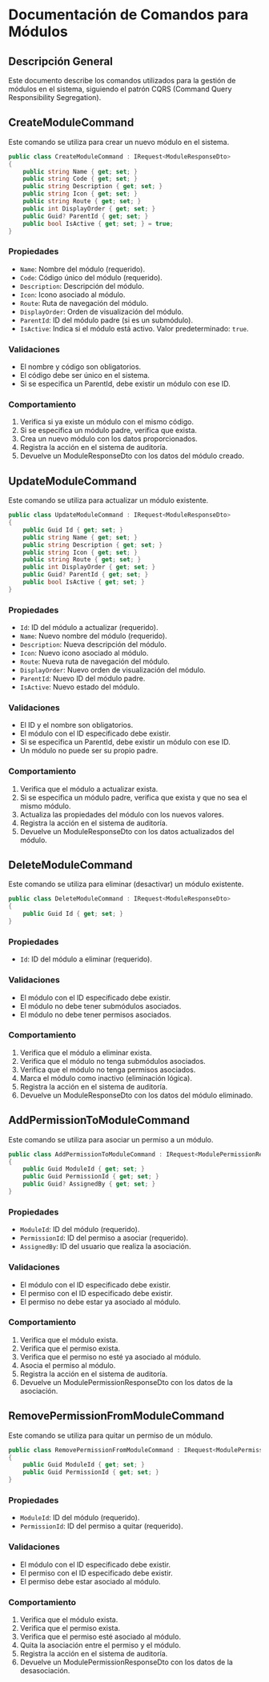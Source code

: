 # Documentación de Comandos para Módulos

## Descripción General
Este documento describe los comandos utilizados para la gestión de módulos en el sistema, siguiendo el patrón CQRS (Command Query Responsibility Segregation).

## CreateModuleCommand

Este comando se utiliza para crear un nuevo módulo en el sistema.

```csharp
public class CreateModuleCommand : IRequest<ModuleResponseDto>
{
    public string Name { get; set; }
    public string Code { get; set; }
    public string Description { get; set; }
    public string Icon { get; set; }
    public string Route { get; set; }
    public int DisplayOrder { get; set; }
    public Guid? ParentId { get; set; }
    public bool IsActive { get; set; } = true;
}
```

### Propiedades
- `Name`: Nombre del módulo (requerido).
- `Code`: Código único del módulo (requerido).
- `Description`: Descripción del módulo.
- `Icon`: Icono asociado al módulo.
- `Route`: Ruta de navegación del módulo.
- `DisplayOrder`: Orden de visualización del módulo.
- `ParentId`: ID del módulo padre (si es un submódulo).
- `IsActive`: Indica si el módulo está activo. Valor predeterminado: `true`.

### Validaciones
- El nombre y código son obligatorios.
- El código debe ser único en el sistema.
- Si se especifica un ParentId, debe existir un módulo con ese ID.

### Comportamiento
1. Verifica si ya existe un módulo con el mismo código.
2. Si se especifica un módulo padre, verifica que exista.
3. Crea un nuevo módulo con los datos proporcionados.
4. Registra la acción en el sistema de auditoría.
5. Devuelve un ModuleResponseDto con los datos del módulo creado.

## UpdateModuleCommand

Este comando se utiliza para actualizar un módulo existente.

```csharp
public class UpdateModuleCommand : IRequest<ModuleResponseDto>
{
    public Guid Id { get; set; }
    public string Name { get; set; }
    public string Description { get; set; }
    public string Icon { get; set; }
    public string Route { get; set; }
    public int DisplayOrder { get; set; }
    public Guid? ParentId { get; set; }
    public bool IsActive { get; set; }
}
```

### Propiedades
- `Id`: ID del módulo a actualizar (requerido).
- `Name`: Nuevo nombre del módulo (requerido).
- `Description`: Nueva descripción del módulo.
- `Icon`: Nuevo icono asociado al módulo.
- `Route`: Nueva ruta de navegación del módulo.
- `DisplayOrder`: Nuevo orden de visualización del módulo.
- `ParentId`: Nuevo ID del módulo padre.
- `IsActive`: Nuevo estado del módulo.

### Validaciones
- El ID y el nombre son obligatorios.
- El módulo con el ID especificado debe existir.
- Si se especifica un ParentId, debe existir un módulo con ese ID.
- Un módulo no puede ser su propio padre.

### Comportamiento
1. Verifica que el módulo a actualizar exista.
2. Si se especifica un módulo padre, verifica que exista y que no sea el mismo módulo.
3. Actualiza las propiedades del módulo con los nuevos valores.
4. Registra la acción en el sistema de auditoría.
5. Devuelve un ModuleResponseDto con los datos actualizados del módulo.

## DeleteModuleCommand

Este comando se utiliza para eliminar (desactivar) un módulo existente.

```csharp
public class DeleteModuleCommand : IRequest<ModuleResponseDto>
{
    public Guid Id { get; set; }
}
```

### Propiedades
- `Id`: ID del módulo a eliminar (requerido).

### Validaciones
- El módulo con el ID especificado debe existir.
- El módulo no debe tener submódulos asociados.
- El módulo no debe tener permisos asociados.

### Comportamiento
1. Verifica que el módulo a eliminar exista.
2. Verifica que el módulo no tenga submódulos asociados.
3. Verifica que el módulo no tenga permisos asociados.
4. Marca el módulo como inactivo (eliminación lógica).
5. Registra la acción en el sistema de auditoría.
6. Devuelve un ModuleResponseDto con los datos del módulo eliminado.

## AddPermissionToModuleCommand

Este comando se utiliza para asociar un permiso a un módulo.

```csharp
public class AddPermissionToModuleCommand : IRequest<ModulePermissionResponseDto>
{
    public Guid ModuleId { get; set; }
    public Guid PermissionId { get; set; }
    public Guid? AssignedBy { get; set; }
}
```

### Propiedades
- `ModuleId`: ID del módulo (requerido).
- `PermissionId`: ID del permiso a asociar (requerido).
- `AssignedBy`: ID del usuario que realiza la asociación.

### Validaciones
- El módulo con el ID especificado debe existir.
- El permiso con el ID especificado debe existir.
- El permiso no debe estar ya asociado al módulo.

### Comportamiento
1. Verifica que el módulo exista.
2. Verifica que el permiso exista.
3. Verifica que el permiso no esté ya asociado al módulo.
4. Asocia el permiso al módulo.
5. Registra la acción en el sistema de auditoría.
6. Devuelve un ModulePermissionResponseDto con los datos de la asociación.

## RemovePermissionFromModuleCommand

Este comando se utiliza para quitar un permiso de un módulo.

```csharp
public class RemovePermissionFromModuleCommand : IRequest<ModulePermissionResponseDto>
{
    public Guid ModuleId { get; set; }
    public Guid PermissionId { get; set; }
}
```

### Propiedades
- `ModuleId`: ID del módulo (requerido).
- `PermissionId`: ID del permiso a quitar (requerido).

### Validaciones
- El módulo con el ID especificado debe existir.
- El permiso con el ID especificado debe existir.
- El permiso debe estar asociado al módulo.

### Comportamiento
1. Verifica que el módulo exista.
2. Verifica que el permiso exista.
3. Verifica que el permiso esté asociado al módulo.
4. Quita la asociación entre el permiso y el módulo.
5. Registra la acción en el sistema de auditoría.
6. Devuelve un ModulePermissionResponseDto con los datos de la desasociación.
